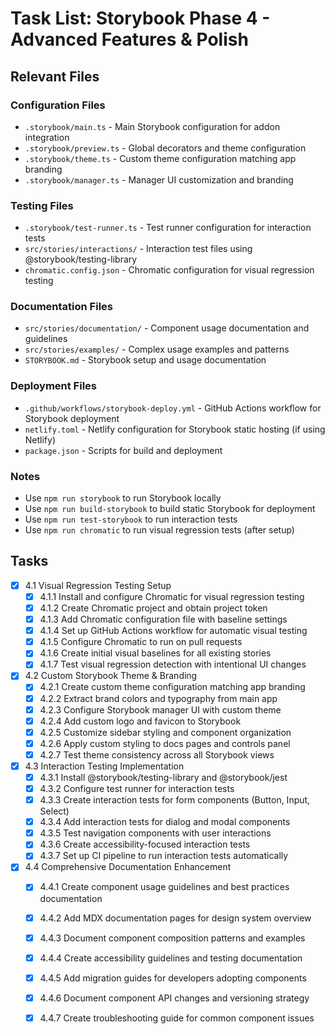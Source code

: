 # Task List: Storybook Phase 4 - Advanced Features & Polish

## Relevant Files

### Configuration Files
- `.storybook/main.ts` - Main Storybook configuration for addon integration
- `.storybook/preview.ts` - Global decorators and theme configuration  
- `.storybook/theme.ts` - Custom theme configuration matching app branding
- `.storybook/manager.ts` - Manager UI customization and branding

### Testing Files
- `.storybook/test-runner.ts` - Test runner configuration for interaction tests
- `src/stories/interactions/` - Interaction test files using @storybook/testing-library
- `chromatic.config.json` - Chromatic configuration for visual regression testing

### Documentation Files
- `src/stories/documentation/` - Component usage documentation and guidelines
- `src/stories/examples/` - Complex usage examples and patterns
- `STORYBOOK.md` - Storybook setup and usage documentation

### Deployment Files
- `.github/workflows/storybook-deploy.yml` - GitHub Actions workflow for Storybook deployment
- `netlify.toml` - Netlify configuration for Storybook static hosting (if using Netlify)
- `package.json` - Scripts for build and deployment

### Notes

- Use `npm run storybook` to run Storybook locally
- Use `npm run build-storybook` to build static Storybook for deployment
- Use `npm run test-storybook` to run interaction tests
- Use `npm run chromatic` to run visual regression tests (after setup)

## Tasks

- [x] 4.1 Visual Regression Testing Setup
  - [x] 4.1.1 Install and configure Chromatic for visual regression testing
  - [x] 4.1.2 Create Chromatic project and obtain project token
  - [x] 4.1.3 Add Chromatic configuration file with baseline settings
  - [x] 4.1.4 Set up GitHub Actions workflow for automatic visual testing
  - [x] 4.1.5 Configure Chromatic to run on pull requests
  - [x] 4.1.6 Create initial visual baselines for all existing stories
  - [x] 4.1.7 Test visual regression detection with intentional UI changes

- [x] 4.2 Custom Storybook Theme & Branding
  - [x] 4.2.1 Create custom theme configuration matching app branding
  - [x] 4.2.2 Extract brand colors and typography from main app
  - [x] 4.2.3 Configure Storybook manager UI with custom theme
  - [x] 4.2.4 Add custom logo and favicon to Storybook
  - [x] 4.2.5 Customize sidebar styling and component organization
  - [x] 4.2.6 Apply custom styling to docs pages and controls panel
  - [x] 4.2.7 Test theme consistency across all Storybook views

- [x] 4.3 Interaction Testing Implementation
  - [x] 4.3.1 Install @storybook/testing-library and @storybook/jest
  - [x] 4.3.2 Configure test runner for interaction tests
  - [x] 4.3.3 Create interaction tests for form components (Button, Input, Select)
  - [x] 4.3.4 Add interaction tests for dialog and modal components
  - [x] 4.3.5 Test navigation components with user interactions
  - [x] 4.3.6 Create accessibility-focused interaction tests
  - [x] 4.3.7 Set up CI pipeline to run interaction tests automatically

- [x] 4.4 Comprehensive Documentation Enhancement
  - [x] 4.4.1 Create component usage guidelines and best practices documentation
  - [x] 4.4.2 Add MDX documentation pages for design system overview
  - [x] 4.4.3 Document component composition patterns and examples
  - [x] 4.4.4 Create accessibility guidelines and testing documentation
  - [x] 4.4.5 Add migration guides for developers adopting components
  - [x] 4.4.6 Document component API changes and versioning strategy
  - [x] 4.4.7 Create troubleshooting guide for common component issues

